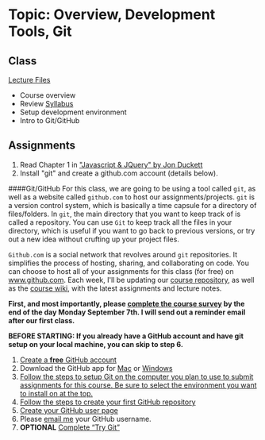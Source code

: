 # Topic: Overview, Development Tools, Git
## Class
[Lecture Files](https://github.com/jblinder/ccny-javascript/tree/master/week1)
* Course overview
* Review [Syllabus](#)
* Setup development environment
* Intro to Git/GitHub

## Assignments

 1. Read Chapter 1 in ["Javascript & JQuery" by Jon Duckett](http://javascriptbook.com/)
 2. Install "git" and create a github.com account (details below).

####Git/GitHub
For this class, we are going to be using a tool called `git`, as well as a website called `github.com` to host our assignments/projects. `git` is a version control system, which is basically a time capsule for a directory of files/folders. In `git`, the main directory that you want to keep track of is called a repository. You can use `Git` to keep track all the files in your directory, which is useful if you want to go back to previous versions, or try out a new idea without crufting up your project files.

`Github.com` is a social network that revolves around `git` repositories. It simplifies the process of hosting, sharing, and collaborating on code. You can choose to host all of your assignments for this class (for free) on www.github.com. Each week, I'll be updating our [course repository](https://github.com/jblinder/ccny-javascript), as well as the [course wiki](https://github.com/jblinder/ccny-javascript/wiki/), with the latest assignments and lecture notes. 

**First, and most importantly, please [complete the course survey](https://docs.google.com/forms/d/1B2S6ISP9FJxgcv-fgmEjWmHbooAfcYHNH52F2pvdZww/viewform?usp=send_form) by the end of the day Monday September 7th. I will send out a reminder email after our first class.**

**BEFORE STARTING: If you already have a GitHub account and have git setup on your local machine, you can skip to step 6.**

1. [Create a **free** GitHub account](www.github.com)  
2. Download the GitHub app for [Mac](https://mac.github.com/) or [Windows](https://windows.github.com/)
3. [Follow the steps to setup Git on the computer you plan to use to submit assignments for this course. Be sure to select the environment you want to install on at the top.](https://help.github.com/articles/set-up-git#platform-mac)  
4. [Follow the steps to create your first GitHub repository](https://help.github.com/articles/create-a-repo)
5. [Create your GitHub user page](https://pages.github.com/)
6. Please [email me](mailto:justin.blinder@gmail.com) your GitHub username.
7. **OPTIONAL** [Complete “Try Git”](https://try.github.io/)  

